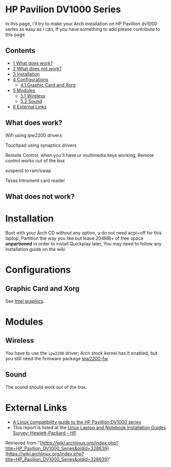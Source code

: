 # HP Pavilion DV1000 Series

In this page, i'll try to make your Arch installation on HP Pavillion dv1000 series as easy as i can, If you have something to add please contribute to this page

## Contents

*   [1 What does work?](#What_does_work.3F)
*   [2 What does not work?](#What_does_not_work.3F)
*   [3 Installation](#Installation)
*   [4 Configurations](#Configurations)
    *   [4.1 Graphic Card and Xorg](#Graphic_Card_and_Xorg)
*   [5 Modules](#Modules)
    *   [5.1 Wireless](#Wireless)
    *   [5.2 Sound](#Sound)
*   [6 External Links](#External_Links)

## What does work?

Wifi using ipw2200 drivers

Touchpad using synaptics drivers

Remote Control, when you'll have ur multimedia keys working, Remote control works out of the box

suspend to ram/swap

Texas Intrument card reader

## What does not work?

# Installation

Boot with your Arch CD without any option, u do not need acpi=off for this laptop, Partition the way you like but leave 204MB+ of free space **unpartioned** in order to install Quickplay later, You may need to follow any Installation guide on the wiki

# Configurations

## Graphic Card and Xorg

See [Intel graphics](/index.php/Intel_graphics "Intel graphics").

# Modules

## Wireless

You have to use the `ipw2200` driver; Arch stock kernel has it enabled, but you still need the firmware package [ipw2200-fw](https://www.archlinux.org/packages/?name=ipw2200-fw).

## Sound

The sound should work out of the box.

# External Links

*   [A Linux compatibility guide to the HP Pavillion DV1000 series](http://www.linlap.com/wiki/HP+Pavilion+dv1000)
*   This report is listed at the [Linux Laptop and Notebook Installation Guides Survey: Hewlett-Packard - HP](http://tuxmobil.org/hp.html).

Retrieved from "[https://wiki.archlinux.org/index.php?title=HP_Pavilion_DV1000_Series&oldid=328639](https://wiki.archlinux.org/index.php?title=HP_Pavilion_DV1000_Series&oldid=328639)"